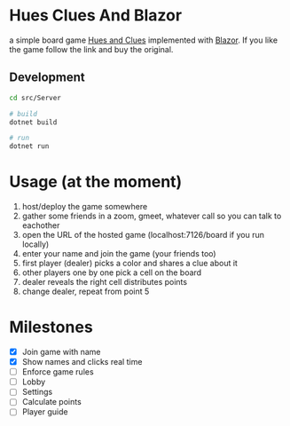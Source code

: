 # Hues Clues And Blazor

a simple board game [Hues and Clues](https://theop.games/products/game/hues-and-cues/) implemented with [Blazor](https://docs.microsoft.com/en-us/aspnet/core/blazor/?view=aspnetcore-6.0).
If you like the game follow the link and buy the original.

## Development

```sh
cd src/Server

# build
dotnet build

# run
dotnet run
```

# Usage (at the moment)

1. host/deploy the game somewhere
2. gather some friends in a zoom, gmeet, whatever call so you can talk to eachother
3. open the URL of the hosted game (localhost:7126/board if you run locally)
4. enter your name and join the game (your friends too)
5. first player (dealer) picks a color and shares a clue about it
6. other players one by one pick a cell on the board
7. dealer reveals the right cell distributes points
8. change dealer, repeat from point 5

# Milestones

- [x] Join game with name
- [x] Show names and clicks real time
- [ ] Enforce game rules
- [ ] Lobby
- [ ] Settings
- [ ] Calculate points
- [ ] Player guide
